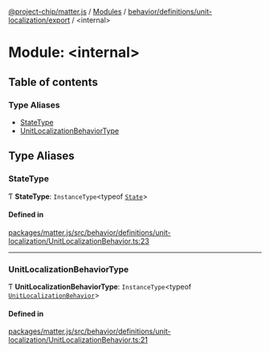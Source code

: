 [@project-chip/matter.js](../README.md) / [Modules](../modules.md) / [behavior/definitions/unit-localization/export](behavior_definitions_unit_localization_export.md) / \<internal\>

# Module: \<internal\>

## Table of contents

### Type Aliases

- [StateType](behavior_definitions_unit_localization_export._internal_.md#statetype)
- [UnitLocalizationBehaviorType](behavior_definitions_unit_localization_export._internal_.md#unitlocalizationbehaviortype)

## Type Aliases

### StateType

Ƭ **StateType**: `InstanceType`\<typeof [`State`](../classes/behavior_definitions_unit_localization_export.UnitLocalizationServer.md#state-1)\>

#### Defined in

[packages/matter.js/src/behavior/definitions/unit-localization/UnitLocalizationBehavior.ts:23](https://github.com/project-chip/matter.js/blob/c0d55745d5279e16fdfaa7d2c564daa31e19c627/packages/matter.js/src/behavior/definitions/unit-localization/UnitLocalizationBehavior.ts#L23)

___

### UnitLocalizationBehaviorType

Ƭ **UnitLocalizationBehaviorType**: `InstanceType`\<typeof [`UnitLocalizationBehavior`](behavior_definitions_unit_localization_export.md#unitlocalizationbehavior)\>

#### Defined in

[packages/matter.js/src/behavior/definitions/unit-localization/UnitLocalizationBehavior.ts:21](https://github.com/project-chip/matter.js/blob/c0d55745d5279e16fdfaa7d2c564daa31e19c627/packages/matter.js/src/behavior/definitions/unit-localization/UnitLocalizationBehavior.ts#L21)
